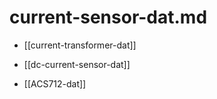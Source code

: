 
# current-sensor-dat.md

- [[current-transformer-dat]] 
- [[dc-current-sensor-dat]]

- [[ACS712-dat]]